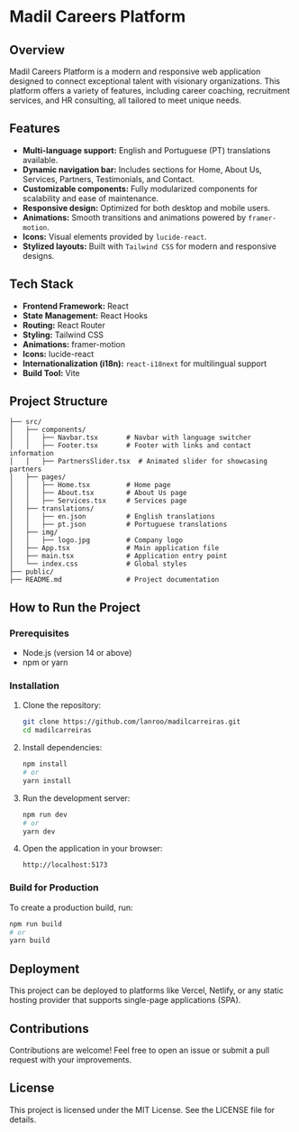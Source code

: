 
# Madil Careers Platform

## Overview
Madil Careers Platform is a modern and responsive web application designed to connect exceptional talent with visionary organizations. This platform offers a variety of features, including career coaching, recruitment services, and HR consulting, all tailored to meet unique needs.

## Features
- **Multi-language support:** English and Portuguese (PT) translations available.
- **Dynamic navigation bar:** Includes sections for Home, About Us, Services, Partners, Testimonials, and Contact.
- **Customizable components:** Fully modularized components for scalability and ease of maintenance.
- **Responsive design:** Optimized for both desktop and mobile users.
- **Animations:** Smooth transitions and animations powered by `framer-motion`.
- **Icons:** Visual elements provided by `lucide-react`.
- **Stylized layouts:** Built with `Tailwind CSS` for modern and responsive designs.

## Tech Stack
- **Frontend Framework:** React
- **State Management:** React Hooks
- **Routing:** React Router
- **Styling:** Tailwind CSS
- **Animations:** framer-motion
- **Icons:** lucide-react
- **Internationalization (i18n):** `react-i18next` for multilingual support
- **Build Tool:** Vite

## Project Structure
```
├── src/
│   ├── components/
│   │   ├── Navbar.tsx       # Navbar with language switcher
│   │   ├── Footer.tsx       # Footer with links and contact information
│   │   ├── PartnersSlider.tsx  # Animated slider for showcasing partners
│   ├── pages/
│   │   ├── Home.tsx         # Home page
│   │   ├── About.tsx        # About Us page
│   │   ├── Services.tsx     # Services page
│   ├── translations/
│   │   ├── en.json          # English translations
│   │   ├── pt.json          # Portuguese translations
│   ├── img/
│   │   ├── logo.jpg         # Company logo
│   ├── App.tsx              # Main application file
│   ├── main.tsx             # Application entry point
│   └── index.css            # Global styles
├── public/
├── README.md                # Project documentation
```

## How to Run the Project
### Prerequisites
- Node.js (version 14 or above)
- npm or yarn

### Installation
1. Clone the repository:
   ```bash
   git clone https://github.com/lanroo/madilcarreiras.git
   cd madilcarreiras
   ```

2. Install dependencies:
   ```bash
   npm install
   # or
   yarn install
   ```

3. Run the development server:
   ```bash
   npm run dev
   # or
   yarn dev
   ```

4. Open the application in your browser:
   ```text
   http://localhost:5173
   ```

### Build for Production
To create a production build, run:
```bash
npm run build
# or
yarn build
```

## Deployment
This project can be deployed to platforms like Vercel, Netlify, or any static hosting provider that supports single-page applications (SPA).

## Contributions
Contributions are welcome! Feel free to open an issue or submit a pull request with your improvements.

## License
This project is licensed under the MIT License. See the LICENSE file for details.

